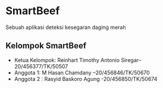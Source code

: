 # SmartBeef
Sebuah aplikasi deteksi kesegaran daging merah

## Kelompok SmartBeef 
- Ketua Kelompok: Reinhart Timothy Antonio Siregar–20/456377/TK/50507
- Anggota 1: M Hasan Chamdany –20/456846/TK/50670
- Anggota 2 : Rasyid Baskoro Agung -20/456850/TK/50674
